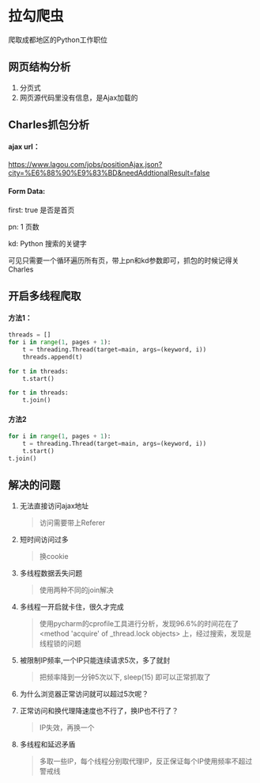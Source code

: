 # 拉勾爬虫

爬取成都地区的Python工作职位





## 网页结构分析

1. 分页式
2. 网页源代码里没有信息，是Ajax加载的



## Charles抓包分析

#### ajax url：

https://www.lagou.com/jobs/positionAjax.json?city=%E6%88%90%E9%83%BD&needAddtionalResult=false

#### Form Data:

first:  true       是否是首页

pn:	1		页数

kd: Python	搜索的关键字



可见只需要一个循环遍历所有页，带上pn和kd参数即可，抓包的时候记得关Charles



## 开启多线程爬取

#### 方法1： 

```python
threads = []
for i in range(1, pages + 1):
    t = threading.Thread(target=main, args=(keyword, i))
    threads.append(t)

for t in threads:
    t.start()

for t in threads:
    t.join()
```



#### 方法2

```python
for i in range(1, pages + 1):
    t = threading.Thread(target=main, args=(keyword, i))
    t.start()
t.join()
```



## 解决的问题

1. 无法直接访问ajax地址

   > 访问需要带上Referer

2. 短时间访问过多

   > 换cookie

3. 多线程数据丢失问题

   > 使用两种不同的join解决

4. 多线程一开启就卡住，很久才完成

   > 使用pycharm的cprofile工具进行分析，发现96.6%的时间花在了<method 'acquire' of _thread.lock objects> 上，经过搜索，发现是线程锁的问题

5. 被限制IP频率,一个IP只能连续请求5次，多了就封

   > 把频率降到一分钟5次以下, sleep(15) 即可以正常抓取了

6. 为什么浏览器正常访问就可以超过5次呢？

7. 正常访问和换代理降速度也不行了，换IP也不行了？

   > IP失效，再换一个

8. 多线程和延迟矛盾

   > 多取一些IP，每个线程分别取代理IP，反正保证每个IP使用频率不超过警戒线